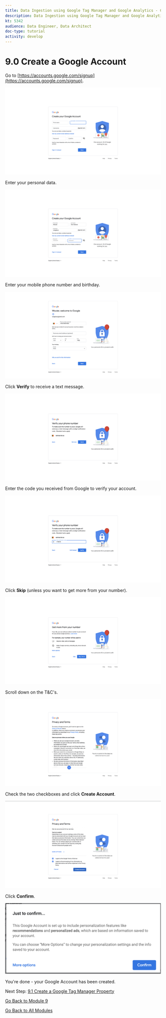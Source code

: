 ```yaml
---
title: Data Ingestion using Google Tag Manager and Google Analytics - Create a Google Account
description: Data Ingestion using Google Tag Manager and Google Analytics - Create a Google Account
kt: 5342
audience: Data Engineer, Data Architect
doc-type: tutorial
activity: develop
---
```


# 9.0 Create a Google Account

Go to [https://accounts.google.com/signup](https://accounts.google.com/signup).

![Google Tag Manager Setup](./images/1.png)

Enter your personal data.

![Google Tag Manager Setup](./images/2.png)

Enter your mobile phone number and birthday.

![Google Tag Manager Setup](./images/3.png)

Click **Verify** to receive a text message.

![Google Tag Manager Setup](./images/4.png)

Enter the code you received from Google to verify your account.

![Google Tag Manager Setup](./images/5.png)

Click **Skip** (unless you want to get more from your number).

![Google Tag Manager Setup](./images/6.png)

Scroll down on the T&C's.

![Google Tag Manager Setup](./images/7.png)

Check the two checkboxes and click **Create Account**.

![Google Tag Manager Setup](./images/8.png)

Click **Confirm**.

![Google Tag Manager Setup](./images/9.png)

You're done - your Google Account has been created.

Next Step: [9.1 Create a Google Tag Manager Property](./ex1.md)

[Go Back to Module 9](./data-ingestion-using-google-tag-manager-and-google-analytics.md)

[Go Back to All Modules](../../overview.md)
